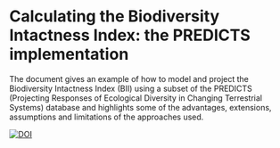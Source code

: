 # Calculating the Biodiversity Intactness Index: the PREDICTS implementation

The document gives an example of how to model and project the Biodiversity Intactness Index (BII) using a subset of the PREDICTS (Projecting Responses of Ecological Diversity in Changing Terrestrial Systems) database and highlights some of the advantages, extensions, assumptions and limitations of the approaches used.

[![DOI](https://zenodo.org/badge/DOI/10.5281/zenodo.3518067.svg)](https://doi.org/10.5281/zenodo.3518067)
